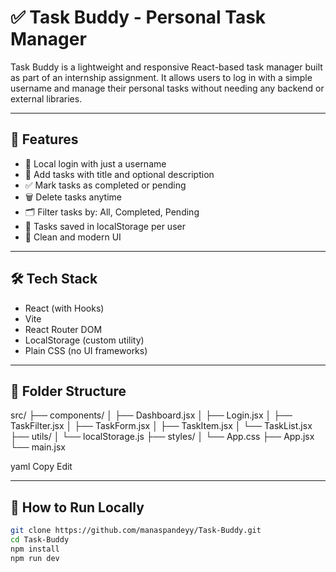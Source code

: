 # ✅ Task Buddy - Personal Task Manager

Task Buddy is a lightweight and responsive React-based task manager built as part of an internship assignment. It allows users to log in with a simple username and manage their personal tasks without needing any backend or external libraries.

---

## 🚀 Features

- 🔐 Local login with just a username
- 📝 Add tasks with title and optional description
- ✅ Mark tasks as completed or pending
- 🗑 Delete tasks anytime
- 🗂 Filter tasks by: All, Completed, Pending
- 💾 Tasks saved in localStorage per user
- 🎨 Clean and modern UI

---

## 🛠 Tech Stack

- React (with Hooks)
- Vite
- React Router DOM
- LocalStorage (custom utility)
- Plain CSS (no UI frameworks)

---

## 📁 Folder Structure

src/
├── components/
│ ├── Dashboard.jsx
│ ├── Login.jsx
│ ├── TaskFilter.jsx
│ ├── TaskForm.jsx
│ ├── TaskItem.jsx
│ └── TaskList.jsx
├── utils/
│ └── localStorage.js
├── styles/
│ └── App.css
├── App.jsx
└── main.jsx

yaml
Copy
Edit

---

## 🧪 How to Run Locally

```bash
git clone https://github.com/manaspandeyy/Task-Buddy.git
cd Task-Buddy
npm install
npm run dev
